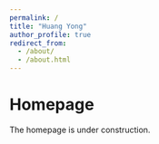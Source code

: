 ```yaml
---
permalink: /
title: "Huang Yong"
author_profile: true
redirect_from: 
  - /about/
  - /about.html
---
```



Homepage
======
The homepage is under construction.

